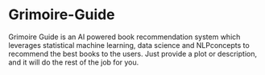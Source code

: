 # Grimoire-Guide
Grimoire Guide is an AI powered book recommendation system which leverages statistical machine learning, data science and NLPconcepts to recommend the best books to the users. Just provide a plot or description, and it will do the rest of the job for you.

